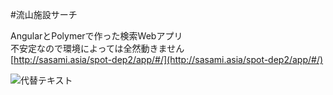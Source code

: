 #流山施設サーチ

AngularとPolymerで作った検索Webアプリ  
不安定なので環境によっては全然動きません   
[http://sasami.asia/spot-dep2/app/#/](http://sasami.asia/spot-dep2/app/#/)

![代替テキスト](https://dl.dropboxusercontent.com/u/85583652/%E3%82%B9%E3%82%AF%E3%83%AA%E3%83%BC%E3%83%B3%E3%82%B7%E3%83%A7%E3%83%83%E3%83%88%202015-01-10%2013.09.24.png)

